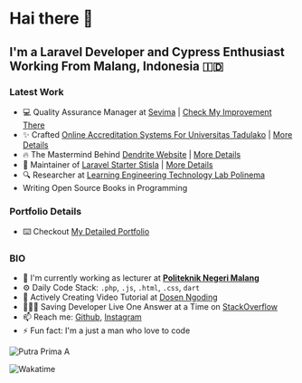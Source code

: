 # Hai there 👋

## I'm a Laravel Developer and Cypress Enthusiast Working From Malang, Indonesia 🇮🇩

### Latest Work


- 💻 Quality Assurance Manager at [Sevima](https://sevima.com/) | [Check My Improvement There](sevima.md)
- ✨ Crafted [Online Accreditation Systems For Universitas Tadulako](https://mutual-lppmp.untad.ac.id/index.php/login) | [More Details](lppmp.md)
- 🔥 The Mastermind Behind  [Dendrite Website](dendrite-pskedfkub.com/) | [More Details](dendrite.md)
- 🏹  Maintainer of  [Laravel Starter Stisla](http://starter.putraprima.id/) | [More Details](https://github.com/siubie/laravel-starter-stisla)
- 🔍 Researcher at [Learning Engineering Technology Lab Polinema](http://let.polinema.ac.id/) 
- Writing Open Source Books in Programming 

### Portfolio Details
- ⌨️ Checkout [My Detailed Portfolio](https://github.com/siubie/siubie/blob/main/portfolio.md) 

### BIO

- 🏢 I'm currently working as lecturer at [**Politeknik Negeri Malang**](jti.polinema.ac.id/)
- ⚙️  Daily Code Stack: `.php`, `.js`, `.html`, `.css`, `dart` 
- 📼 Actively Creating Video Tutorial at [Dosen Ngoding](https://www.youtube.com/c/DosenNgoding) 
- 🦸🏽‍♂️ Saving Developer Live One Answer at a Time on [StackOverflow](https://stackoverflow.com/users/14545629/putra-prima-a) 
- 📫 Reach me: [Github](https://github.com/siubie), [Instagram](https://www.instagram.com/putraprima/)
- ⚡️ Fun fact: I'm a just a man who love to code 

![Putra Prima A](https://github-readme-stats.vercel.app/api?username=siubie&theme=gruvbox&show_icons=false)

![Wakatime](https://github-readme-stats.vercel.app/api/wakatime?username=siubie&layout=compact&theme=gruvbox)
